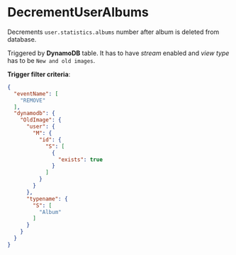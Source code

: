 # DecrementUserAlbums

Decrements `user.statistics.albums` number after album is deleted from database.

Triggered by **DynamoDB** table. It has to have *stream* enabled and *view type* has to be `New and old images`.

**Trigger filter criteria**:

```json
{
  "eventName": [
    "REMOVE"
  ],
  "dynamodb": {
    "OldImage": {
      "user": {
        "M": {
          "id": {
            "S": [
              {
                "exists": true
              }
            ]
          }
        }
      },
      "typename": {
        "S": [
          "Album"
        ]
      }
    }
  }
}
```
